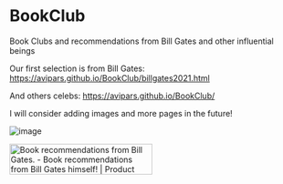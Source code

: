 # BookClub
Book Clubs and recommendations from Bill Gates and other influential beings

Our first selection is from Bill Gates: 
https://avipars.github.io/BookClub/billgates2021.html

And others celebs: https://avipars.github.io/BookClub/

I will consider adding images and more pages in the future!

![image](https://user-images.githubusercontent.com/5733247/121951537-b827bb00-cd63-11eb-9af3-c628c6d697db.png)


<a href="https://www.producthunt.com/posts/book-recommendations-from-bill-gates?utm_source=badge-featured&utm_medium=badge&utm_souce=badge-book-recommendations-from-bill-gates" target="_blank"><img src="https://api.producthunt.com/widgets/embed-image/v1/featured.svg?post_id=300246&theme=light" alt="Book recommendations from Bill Gates. - Book recommendations from Bill Gates himself! | Product Hunt" style="width: 250px; height: 54px;" width="250" height="54" /></a>
